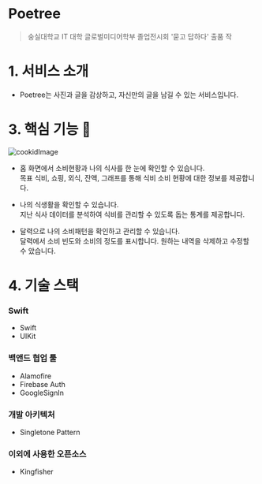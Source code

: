 # Poetree

> 숭실대학교 IT 대학 글로벌미디어학부 졸업전시회 '묻고 답하다' 출품 작
>

# 1. 서비스 소개

* Poetree는 사진과 글을 감상하고, 자신만의 글을 남길 수 있는 서비스입니다.

# 3. 핵심 기능 📱

![cookidImage](https://user-images.githubusercontent.com/77890228/128953113-641338e6-e86c-47e1-b27a-7360b7bca4c8.png)

* 홈 화면에서 소비현황과 나의 식사를 한 눈에 확인할 수 있습니다.<br/>
 목표 식비, 쇼핑, 외식, 잔액, 그래프를 통해 식비 소비 현황에 대한 정보를 제공합니다.

* 나의 식생활을 확인할 수 있습니다.<br/>
지난 식사 데이터를 분석하여 식비를 관리할 수 있도록 돕는 통계를 제공합니다.

* 달력으로 나의 소비패턴을 확인하고 관리할 수 있습니다.<br/>
달력에서 소비 빈도와 소비의 정도를 표시합니다. 원하는 내역을 삭제하고 수정할 수 았습니다.



# 4. 기술 스택 

### Swift
* Swift
* UIKit

### 백앤드 협업 툴
* Alamofire
* Firebase Auth
* GoogleSignIn

### 개발 아키텍처
* Singletone Pattern

### 이외에 사용한 오픈소스
* Kingfisher
